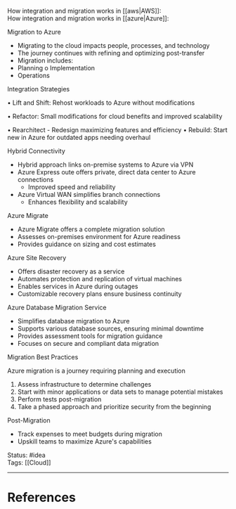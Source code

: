 How integration and migration works in [[aws|AWS]]:  
How integration and migration works in [[azure|Azure]]:    

Migration to Azure

- ﻿﻿Migrating to the cloud impacts people, processes, and technology
- ﻿﻿The journey continues with refining and optimizing post-transfer
- ﻿﻿Migration includes:
- ﻿﻿Planning o Implementation
- ﻿﻿Operations

Integration Strategies

• Lift and Shift: Rehost workloads to Azure without modifications

• Refactor: Small modifications for cloud benefits and improved scalability

• Rearchitect - Redesign maximizing features and efficiency
• Rebuild: Start new in Azure for outdated apps needing overhaul

Hybrid Connectivity

- ﻿﻿Hybrid approach links on-premise systems to Azure via VPN
- ﻿﻿Azure Express oute offers private, direct data center to Azure connections
	- ﻿﻿Improved speed and reliability
- Azure Virtual WAN simplifies branch connections
	- Enhances flexibility and scalability

Azure Migrate

- ﻿﻿Azure Migrate offers a complete migration solution
- ﻿﻿Assesses on-premises environment for Azure readiness
- ﻿﻿Provides guidance on sizing and cost estimates

Azure Site Recovery

- ﻿﻿Offers disaster recovery as a service
- ﻿﻿Automates protection and replication of virtual machines
- ﻿﻿Enables services in Azure during outages
- ﻿﻿Customizable recovery plans ensure business continuity

Azure Database Migration Service

- ﻿﻿Simplifies database migration to Azure
- ﻿﻿Supports various database sources, ensuring minimal downtime
- ﻿﻿Provides assessment tools for migration guidance
- ﻿﻿Focuses on secure and compliant data migration

Migration Best Practices

Azure migration is a journey requiring planning and execution

1. ﻿﻿﻿Assess infrastructure to determine challenges
2. ﻿﻿﻿Start with minor applications or data sets to manage potential mistakes
3. ﻿﻿﻿Perform tests post-migration
4. ﻿﻿﻿Take a phased approach and prioritize security from the beginning

Post-Migration

- ﻿﻿Track expenses to meet budgets during migration
- ﻿﻿Upskill teams to maximize Azure's capabilities


Status: #idea  
Tags: [[Cloud]]  

---
# References